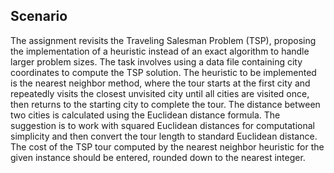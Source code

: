 ## Scenario

The assignment revisits the Traveling Salesman Problem (TSP), proposing the implementation of a heuristic instead of an exact algorithm to handle larger problem sizes. 
The task involves using a data file containing city coordinates to compute the TSP solution. 
The heuristic to be implemented is the nearest neighbor method, where the tour starts at the first city and repeatedly visits the closest unvisited city until all cities are visited once, then returns to the starting city to complete the tour. The distance between two cities is calculated using the Euclidean distance formula. The suggestion is to work with squared Euclidean distances for computational simplicity and then convert the tour length to standard Euclidean distance. 
The cost of the TSP tour computed by the nearest neighbor heuristic for the given instance should be entered, rounded down to the nearest integer.